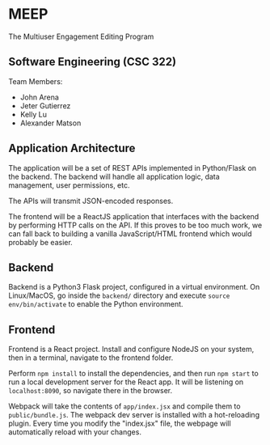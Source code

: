 # MEEP
The Multiuser Engagement Editing Program

## Software Engineering (CSC 322)
Team Members:
* John Arena
* Jeter Gutierrez
* Kelly Lu
* Alexander Matson

## Application Architecture
The application will be a set of REST APIs implemented in Python/Flask on the backend.
The backend will handle all application logic, data management, user permissions, etc.

The APIs will transmit JSON-encoded responses.

The frontend will be a ReactJS application that interfaces with the backend by performing HTTP
calls on the API. If this proves to be too much work, we can fall back to building a vanilla JavaScript/HTML
frontend which would probably be easier.

## Backend
Backend is a Python3 Flask project, configured in a virtual environment. On Linux/MacOS,
go inside the `backend/` directory and execute `source env/bin/activate` to enable the
Python environment.

## Frontend
Frontend is a React project. Install and configure NodeJS on your system, then in a terminal, navigate to the frontend folder.

Perform `npm install` to install the dependencies, and then run `npm start` to run a local development server for the React app. It will be listening on `localhost:8090`, so navigate there in the browser.

Webpack will take the contents of `app/index.jsx` and compile them to `public/bundle.js`. The webpack dev server is installed with a hot-reloading plugin. Every time you modify the "index.jsx" file, the webpage will automatically reload with your changes. 
